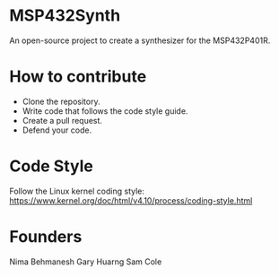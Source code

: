 # MSP432Synth
An open-source project to create a synthesizer for the MSP432P401R.

# How to contribute
* Clone the repository.
* Write code that follows the code style guide.
* Create a pull request.
* Defend your code.

# Code Style
Follow the Linux kernel coding style:
  https://www.kernel.org/doc/html/v4.10/process/coding-style.html
  
# Founders
Nima Behmanesh
Gary Huarng
Sam Cole
